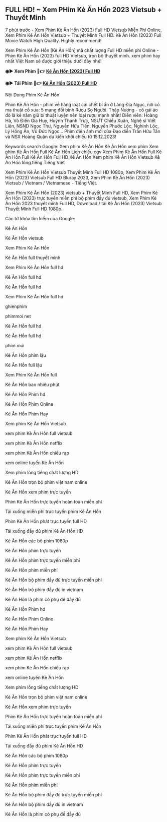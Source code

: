 ## FULL HD! ~ Xem PHim Kẻ Ăn Hồn 2023 Vietsub + Thuyết Minh

7 phút trước - Xem Phim Kẻ Ăn Hồn (2023) Full HD Vietsub Miễn Phí Online, Xem Phim Kẻ Ăn Hồn Vietsub + Thuyết Minh Full HD. Kẻ Ăn Hồn (2023) Full Movie Watch High Quality. Highly recommend!

Xem Phim Kẻ Ăn Hồn [Kẻ Ăn Hồn] mà chất lượng Full HD miễn phí Online - Phim Kẻ Ăn Hồn (2023) full HD Vietsub, trọn bộ thuyết minh. xem phim hay nhất Việt Nam sẽ được giới thiệu dưới đây nhé!

<b> ◉▶️ Xem Phim 🔴👉 <a href="https://watch.cinecip.online/vi/movie/1202618/k%e1%ba%bb-%c4%83n-h%e1%bb%93n"> Kẻ Ăn Hồn (2023) Full HD </a> </b>

<b> ◉▶️ Tải Phim 🔴👉 <a href="https://watch.cinecip.online/vi/movie/1202618/k%e1%ba%bb-%c4%83n-h%e1%bb%93n"> Kẻ Ăn Hồn (2023) Full HD </a> </b>

Nội Dung Phim Kẻ Ăn Hồn

Phim Kẻ Ăn Hồn - phim về hàng loạt cái chết bí ẩn ở Làng Địa Ngục, nơi có ma thuật cổ xưa: 5 mạng đổi bình Rượu Sọ Người. Thập Nương - cô gái áo đỏ là kẻ nắm giữ bí thuật luyện nên loại rượu mạnh nhất! Diễn viên: Hoàng Hà, Võ Điền Gia Huy, Huỳnh Thanh Trực, NSƯT Chiều Xuân, Nghệ sĩ Viết Liên, NSND Ngọc Thư, Nguyễn Hữu Tiến, Nguyễn Phước Lộc, Nghinh Lộc, Lý Hồng Ân, Vũ Đức Ngọc… Phim điện ảnh mới của Đạo diễn Trần Hữu Tấn và NSX Hoàng Quân dự kiến khởi chiếu từ 15.12.2023!

Keywords search Google: Xem phim Kẻ Ăn Hồn Kẻ Ăn Hồn xem phim Xem phim Kẻ Ăn Hồn Full Kẻ Ăn Hồn Lịch chiếu cgv Xem Phim Kẻ Ăn Hồn Full Kẻ Ăn Hồn Full Kẻ Ăn Hồn Full HD Kẻ Ăn Hồn Xem phim Kẻ Ăn Hồn Vietsub Kẻ Ăn Hồn lồng tiếng Tiếng Việt

Xem Phim Kẻ Ăn Hồn Vietsub Thuyết Minh Full HD 1080p, Xem Phim Kẻ Ăn Hồn (2023) Vietsub Full HD Bluray 2023, Xem Phim Kẻ Ăn Hồn (2023) Vietsub / Vietnam / Vietnamese - Tiếng Việt.

Xem Phim Kẻ Ăn Hồn (2023) vietsub + Thuyết Minh Full HD, Xem Phim Kẻ Ăn Hồn (2023) trực tuyến miễn phí bộ phim đầy đủ vietsub, Xem Phim Kẻ Ăn Hồn 2023 thuyết minh Full HD, Download / tải Kẻ Ăn Hồn (2023) Vietsub Thuyết Minh Full HD 1080p.

Các từ khóa tìm kiếm của Google:

Kẻ Ăn Hồn

Kẻ Ăn Hồn vietsub

Xem Phim Kẻ Ăn Hồn

Kẻ Ăn Hồn full thuyết minh

Xem Phim Kẻ Ăn Hồn full hd

Kẻ Ăn Hồn full hd

Kẻ Ăn Hồn full hd

Xem Phim Kẻ Ăn Hồn full hd

ghienphim

phimmoi net

Kẻ Ăn Hồn full hd

Kẻ Ăn Hồn full hd

phim moi

Kẻ Ăn Hồn phim lậu

Kẻ Ăn Hồn full lậu

Xem Phim Kẻ Ăn Hồn full

Kẻ Ăn Hồn bao nhiêu phút

Kẻ Ăn Hồn Phim hd

Kẻ Ăn Hồn Phim Online

Kẻ Ăn Hồn Phim Hay

Xem phim Kẻ Ăn Hồn Vietsub

xem phim Kẻ Ăn Hồn full vietsub

xem phim Kẻ Ăn Hồn netflix

xem phim Kẻ Ăn Hồn chiếu rạp

xem online tuyến Kẻ Ăn Hồn

Xem phim lồng tiếng chất lượng HD

Kẻ Ăn Hồn trọn bộ phim việt nam online

Kẻ Ăn Hồn xem phim trực tuyến

Phim Kẻ Ăn Hồn trực tuyến hoàn toàn miễn phí

Tải xuống miễn phí trực tuyến phim Kẻ Ăn Hồn

Phim Kẻ Ăn Hồn phát trực tuyến full HD

Tải xuống đầy đủ phim Kẻ Ăn Hồn HD

Kẻ Ăn Hồn các bộ phim 1080p

Kẻ Ăn Hồn phim trực tuyến

Kẻ Ăn Hồn phim trực tuyến miễn phí

Kẻ Ăn Hồn phim miễn phí

Kẻ Ăn Hồn bộ phim đầy đủ trực tuyến miễn phí

Kẻ Ăn Hồn bộ phim đầy đủ in vietnam

Kẻ Ăn Hồn là phim có phụ đề đầy đủ

Kẻ Ăn Hồn Phim hd

Kẻ Ăn Hồn Phim Online

Kẻ Ăn Hồn Phim Hay

Xem phim Kẻ Ăn Hồn Vietsub

xem phim Kẻ Ăn Hồn full vietsub

xem phim Kẻ Ăn Hồn netflix

xem phim Kẻ Ăn Hồn chiếu rạp

xem online tuyến Kẻ Ăn Hồn

Xem phim lồng tiếng chất lượng HD

Kẻ Ăn Hồn trọn bộ phim việt nam online

Kẻ Ăn Hồn xem phim trực tuyến

Phim Kẻ Ăn Hồn trực tuyến hoàn toàn miễn phí

Tải xuống miễn phí trực tuyến phim Kẻ Ăn Hồn

Phim Kẻ Ăn Hồn phát trực tuyến full HD

Tải xuống đầy đủ phim Kẻ Ăn Hồn HD

Kẻ Ăn Hồn các bộ phim 1080p

Kẻ Ăn Hồn phim trực tuyến

Kẻ Ăn Hồn phim trực tuyến miễn phí

Kẻ Ăn Hồn phim miễn phí

Kẻ Ăn Hồn bộ phim đầy đủ trực tuyến miễn phí

Kẻ Ăn Hồn bộ phim đầy đủ in vietnam

Kẻ Ăn Hồn là phim có phụ đề đầy đủ
